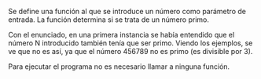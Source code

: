 Se define una función al que se introduce un número como parámetro de entrada. La función determina si se trata de un número primo.

Con el enunciado, en una primera instancia se había entendido que el número N introducido también tenía que ser primo. Viendo los ejemplos, se ve que no es así, ya que el número 456789 no es primo (es divisible por 3).

Para ejecutar el programa no es necesario llamar a ninguna función.
